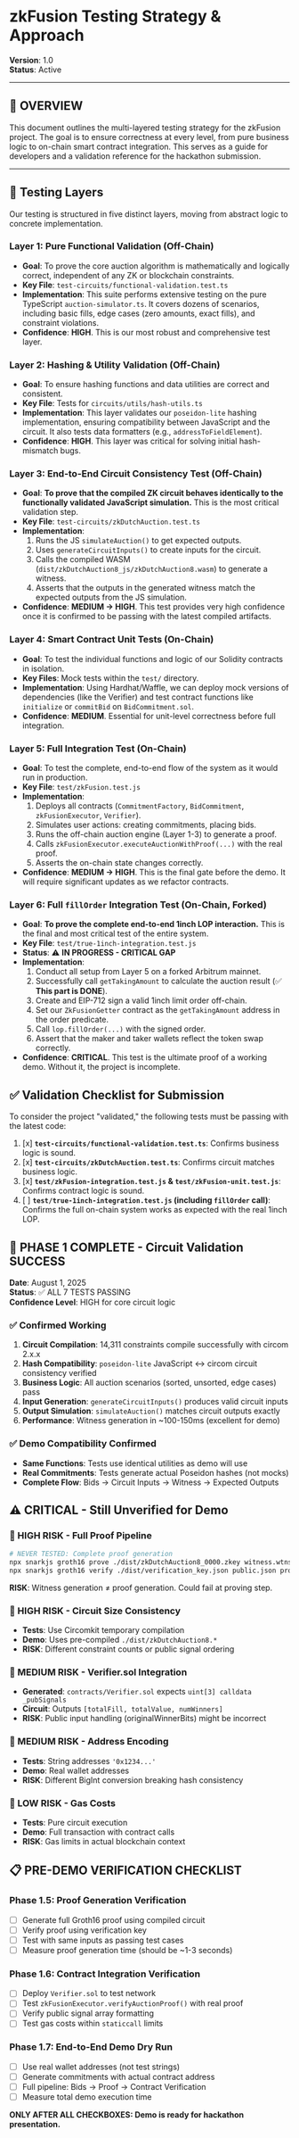 # zkFusion Testing Strategy & Approach

**Version**: 1.0  
**Status**: Active

---

## 🎯 **OVERVIEW**

This document outlines the multi-layered testing strategy for the zkFusion project. The goal is to ensure correctness at every level, from pure business logic to on-chain smart contract integration. This serves as a guide for developers and a validation reference for the hackathon submission.

---

## 🔬 **Testing Layers**

Our testing is structured in five distinct layers, moving from abstract logic to concrete implementation.

### **Layer 1: Pure Functional Validation (Off-Chain)**

-   **Goal**: To prove the core auction algorithm is mathematically and logically correct, independent of any ZK or blockchain constraints.
-   **Key File**: `test-circuits/functional-validation.test.ts`
-   **Implementation**: This suite performs extensive testing on the pure TypeScript `auction-simulator.ts`. It covers dozens of scenarios, including basic fills, edge cases (zero amounts, exact fills), and constraint violations.
-   **Confidence**: **HIGH**. This is our most robust and comprehensive test layer.

### **Layer 2: Hashing & Utility Validation (Off-Chain)**

-   **Goal**: To ensure hashing functions and data utilities are correct and consistent.
-   **Key File**: Tests for `circuits/utils/hash-utils.ts`
-   **Implementation**: This layer validates our `poseidon-lite` hashing implementation, ensuring compatibility between JavaScript and the circuit. It also tests data formatters (e.g., `addressToFieldElement`).
-   **Confidence**: **HIGH**. This layer was critical for solving initial hash-mismatch bugs.

### **Layer 3: End-to-End Circuit Consistency Test (Off-Chain)**

-   **Goal**: **To prove that the compiled ZK circuit behaves identically to the functionally validated JavaScript simulation.** This is the most critical validation step.
-   **Key File**: `test-circuits/zkDutchAuction.test.ts`
-   **Implementation**:
    1.  Runs the JS `simulateAuction()` to get expected outputs.
    2.  Uses `generateCircuitInputs()` to create inputs for the circuit.
    3.  Calls the compiled WASM (`dist/zkDutchAuction8_js/zkDutchAuction8.wasm`) to generate a witness.
    4.  Asserts that the outputs in the generated witness match the expected outputs from the JS simulation.
-   **Confidence**: **MEDIUM -> HIGH**. This test provides very high confidence once it is confirmed to be passing with the latest compiled artifacts.

### **Layer 4: Smart Contract Unit Tests (On-Chain)**

-   **Goal**: To test the individual functions and logic of our Solidity contracts in isolation.
-   **Key Files**: Mock tests within the `test/` directory.
-   **Implementation**: Using Hardhat/Waffle, we can deploy mock versions of dependencies (like the Verifier) and test contract functions like `initialize` or `commitBid` on `BidCommitment.sol`.
-   **Confidence**: **MEDIUM**. Essential for unit-level correctness before full integration.

### **Layer 5: Full Integration Test (On-Chain)**

-   **Goal**: To test the complete, end-to-end flow of the system as it would run in production.
-   **Key File**: `test/zkFusion.test.js`
-   **Implementation**:
    1.  Deploys all contracts (`CommitmentFactory`, `BidCommitment`, `zkFusionExecutor`, `Verifier`).
    2.  Simulates user actions: creating commitments, placing bids.
    3.  Runs the off-chain auction engine (Layer 1-3) to generate a proof.
    4.  Calls `zkFusionExecutor.executeAuctionWithProof(...)` with the real proof.
    5.  Asserts the on-chain state changes correctly.
-   **Confidence**: **MEDIUM -> HIGH**. This is the final gate before the demo. It will require significant updates as we refactor contracts.

### **Layer 6: Full `fillOrder` Integration Test (On-Chain, Forked)**

-   **Goal**: **To prove the complete end-to-end 1inch LOP interaction.** This is the final and most critical test of the entire system.
-   **Key File**: `test/true-1inch-integration.test.js`
-   **Status**: ⚠️ **IN PROGRESS - CRITICAL GAP**
-   **Implementation**:
    1.  Conduct all setup from Layer 5 on a forked Arbitrum mainnet.
    2.  Successfully call `getTakingAmount` to calculate the auction result (✅ **This part is DONE**).
    3.  Create and EIP-712 sign a valid 1inch limit order off-chain.
    4.  Set our `ZkFusionGetter` contract as the `getTakingAmount` address in the order predicate.
    5.  Call `lop.fillOrder(...)` with the signed order.
    6.  Assert that the maker and taker wallets reflect the token swap correctly.
-   **Confidence**: **CRITICAL**. This test is the ultimate proof of a working demo. Without it, the project is incomplete.

## ✅ **Validation Checklist for Submission**

To consider the project "validated," the following tests must be passing with the latest code:

1.  [x] **`test-circuits/functional-validation.test.ts`**: Confirms business logic is sound.
2.  [x] **`test-circuits/zkDutchAuction.test.ts`**: Confirms circuit matches business logic.
3.  [x] **`test/zkFusion-integration.test.js` & `test/zkFusion-unit.test.js`**: Confirms contract logic is sound.
4.  [ ] **`test/true-1inch-integration.test.js` (including `fillOrder` call)**: Confirms the full on-chain system works as expected with the real 1inch LOP.

## 🎉 **PHASE 1 COMPLETE - Circuit Validation SUCCESS**

**Date**: August 1, 2025  
**Status**: ✅ ALL 7 TESTS PASSING  
**Confidence Level**: HIGH for core circuit logic

### **✅ Confirmed Working**
1. **Circuit Compilation**: 14,311 constraints compile successfully with circom 2.x.x
2. **Hash Compatibility**: `poseidon-lite` JavaScript ↔ circom circuit consistency verified
3. **Business Logic**: All auction scenarios (sorted, unsorted, edge cases) pass
4. **Input Generation**: `generateCircuitInputs()` produces valid circuit inputs
5. **Output Simulation**: `simulateAuction()` matches circuit outputs exactly
6. **Performance**: Witness generation in ~100-150ms (excellent for demo)

### **✅ Demo Compatibility Confirmed**
- **Same Functions**: Tests use identical utilities as demo will use
- **Real Commitments**: Tests generate actual Poseidon hashes (not mocks)
- **Complete Flow**: Bids → Circuit Inputs → Witness → Expected Outputs

## **⚠️ CRITICAL - Still Unverified for Demo**

### **🚨 HIGH RISK - Full Proof Pipeline**
```bash
# NEVER TESTED: Complete proof generation
npx snarkjs groth16 prove ./dist/zkDutchAuction8_0000.zkey witness.wtns proof.json public.json
npx snarkjs groth16 verify ./dist/verification_key.json public.json proof.json
```
**RISK**: Witness generation ≠ proof generation. Could fail at proving step.

### **🚨 HIGH RISK - Circuit Size Consistency**
- **Tests**: Use Circomkit temporary compilation
- **Demo**: Uses pre-compiled `./dist/zkDutchAuction8.*`
- **RISK**: Different constraint counts or public signal ordering

### **🚨 MEDIUM RISK - Verifier.sol Integration**
- **Generated**: `contracts/Verifier.sol` expects `uint[3] calldata _pubSignals`
- **Circuit**: Outputs `[totalFill, totalValue, numWinners]`
- **RISK**: Public input handling (originalWinnerBits) might be incorrect

### **🚨 MEDIUM RISK - Address Encoding**
- **Tests**: String addresses `'0x1234...'`
- **Demo**: Real wallet addresses
- **RISK**: Different BigInt conversion breaking hash consistency

### **🚨 LOW RISK - Gas Costs**
- **Tests**: Pure circuit execution
- **Demo**: Full transaction with contract calls
- **RISK**: Gas limits in actual blockchain context

## **📋 PRE-DEMO VERIFICATION CHECKLIST**

### **Phase 1.5: Proof Generation Verification**
- [ ] Generate full Groth16 proof using compiled circuit
- [ ] Verify proof using verification key
- [ ] Test with same inputs as passing test cases
- [ ] Measure proof generation time (should be ~1-3 seconds)

### **Phase 1.6: Contract Integration Verification**  
- [ ] Deploy `Verifier.sol` to test network
- [ ] Test `zkFusionExecutor.verifyAuctionProof()` with real proof
- [ ] Verify public signal array formatting
- [ ] Test gas costs within `staticcall` limits

### **Phase 1.7: End-to-End Demo Dry Run**
- [ ] Use real wallet addresses (not test strings)
- [ ] Generate commitments with actual contract address
- [ ] Full pipeline: Bids → Proof → Contract Verification
- [ ] Measure total demo execution time

**ONLY AFTER ALL CHECKBOXES: Demo is ready for hackathon presentation.** 
